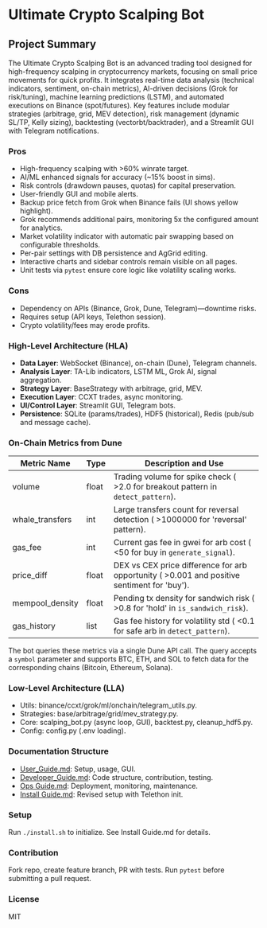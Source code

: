 # Ultimate Crypto Scalping Bot

## Project Summary
The Ultimate Crypto Scalping Bot is an advanced trading tool designed for high-frequency scalping in cryptocurrency markets, focusing on small price movements for quick profits. It integrates real-time data analysis (technical indicators, sentiment, on-chain metrics), AI-driven decisions (Grok for risk/tuning), machine learning predictions (LSTM), and automated executions on Binance (spot/futures). Key features include modular strategies (arbitrage, grid, MEV detection), risk management (dynamic SL/TP, Kelly sizing), backtesting (vectorbt/backtrader), and a Streamlit GUI with Telegram notifications.

### Pros
- High-frequency scalping with >60% winrate target.
- AI/ML enhanced signals for accuracy (~15% boost in sims).
- Risk controls (drawdown pauses, quotas) for capital preservation.
- User-friendly GUI and mobile alerts.
- Backup price fetch from Grok when Binance fails (UI shows yellow highlight).
- Grok recommends additional pairs, monitoring 5x the configured amount for analytics.
- Market volatility indicator with automatic pair swapping based on configurable thresholds.
- Per-pair settings with DB persistence and AgGrid editing.
- Interactive charts and sidebar controls remain visible on all pages.
- Unit tests via `pytest` ensure core logic like volatility scaling works.

### Cons
- Dependency on APIs (Binance, Grok, Dune, Telegram)—downtime risks.
- Requires setup (API keys, Telethon session).
- Crypto volatility/fees may erode profits.

### High-Level Architecture (HLA)
- **Data Layer**: WebSocket (Binance), on-chain (Dune), Telegram channels.
- **Analysis Layer**: TA-Lib indicators, LSTM ML, Grok AI, signal aggregation.
- **Strategy Layer**: BaseStrategy with arbitrage, grid, MEV.
- **Execution Layer**: CCXT trades, async monitoring.
- **UI/Control Layer**: Streamlit GUI, Telegram bots.
- **Persistence**: SQLite (params/trades), HDF5 (historical), Redis (pub/sub and message cache).

### On-Chain Metrics from Dune
Metric Name | Type | Description and Use
----------- | ---- | ------------------------------------------------------------
volume | float | Trading volume for spike check ( >2.0 for breakout pattern in `detect_pattern`).
whale_transfers | int | Large transfers count for reversal detection ( >1000000 for 'reversal' pattern).
gas_fee | int | Current gas fee in gwei for arb cost ( <50 for buy in `generate_signal`).
price_diff | float | DEX vs CEX price difference for arb opportunity ( >0.001 and positive sentiment for 'buy').
mempool_density | float | Pending tx density for sandwich risk ( >0.8 for 'hold' in `is_sandwich_risk`).
gas_history | list | Gas fee history for volatility std ( <0.1 for safe arb in `detect_pattern`).

The bot queries these metrics via a single Dune API call. The query accepts a
`symbol` parameter and supports BTC, ETH, and SOL to fetch data for the
corresponding chains (Bitcoin, Ethereum, Solana).

### Low-Level Architecture (LLA)
- Utils: binance/ccxt/grok/ml/onchain/telegram_utils.py.
- Strategies: base/arbitrage/grid/mev_strategy.py.
- Core: scalping_bot.py (async loop, GUI), backtest.py, cleanup_hdf5.py.
- Config: config.py (.env loading).

### Documentation Structure
- [User_Guide.md](docs/User_Guide.md): Setup, usage, GUI.
- [Developer_Guide.md](docs/Developer_Guide.md): Code structure, contribution, testing.
- [Ops Guide.md](docs/Ops%20Guide.md): Deployment, monitoring, maintenance.
- [Install Guide.md](docs/Install%20Guide.md): Revised setup with Telethon init.

### Setup
Run `./install.sh` to initialize. See Install Guide.md for details.

### Contribution
Fork repo, create feature branch, PR with tests.
Run `pytest` before submitting a pull request.

### License
MIT
